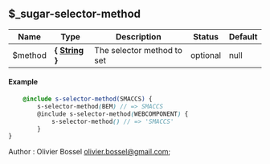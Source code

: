 ## $_sugar-selector-method




Name  |  Type  |  Description  |  Status  |  Default
------------  |  ------------  |  ------------  |  ------------  |  ------------
$method  |  **{ [String](http://www.sass-lang.com/documentation/file.SASS_REFERENCE.html#sass-script-strings) }**  |  The selector method to set  |  optional  |  null

#### Example
```scss
	@include s-selector-method(SMACCS) {
		s-selector-method(BEM) // => SMACCS
		@include s-selector-method(WEBCOMPONENT) {
			s-selector-method() // => 'SMACCS'
		}
}
```
Author : Olivier Bossel <olivier.bossel@gmail.com>;